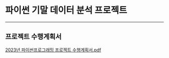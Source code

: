 # 파이썬 기말 데이터 분석 프로젝트
---
## 프로젝트 수행계획서
[2023년 파이썬프로그래밍 프로젝트 수행계획서.pdf](https://github.com/wsw0922/PythonProject/files/11489254/2023.pdf)
